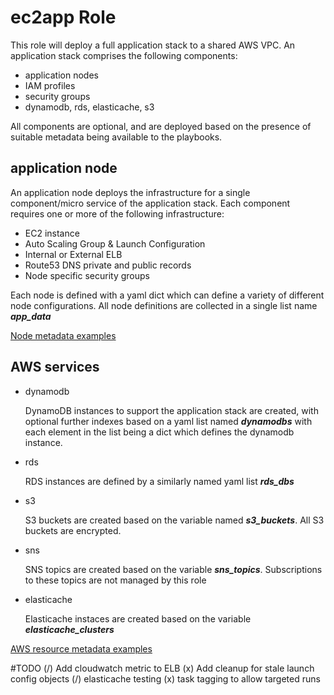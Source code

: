 ec2app Role
===========

This role will deploy a full application stack to a shared AWS VPC.  An application stack comprises the following components:
- application nodes
- IAM profiles
- security groups
- dynamodb, rds, elasticache, s3

All components are optional, and are deployed based on the presence of suitable metadata being available to the playbooks.


application node
----------------

An application node deploys the infrastructure for a single component/micro service of the application stack. Each component requires one or more of the following infrastructure:
- EC2 instance
- Auto Scaling Group & Launch Configuration
- Internal or External ELB
- Route53 DNS private and public records
- Node specific security groups

Each node is defined with a yaml dict which can define a variety of different node configurations.
All node definitions are collected in a single list name ___app_data___

[Node metadata examples](node-metadata.md)

AWS services
------------

* dynamodb

    DynamoDB instances to support the application stack are created, with optional further indexes based on a yaml list named ___dynamodbs___ with each element in the list being a dict which defines the dynamodb instance.
* rds

    RDS instances are defined by a similarly named yaml list ___rds_dbs___
* s3

    S3 buckets are created based on the variable named ___s3_buckets___. All S3 buckets are encrypted.
* sns

    SNS topics are created based on the variable ___sns_topics___. Subscriptions to these topics are not managed by this role
* elasticache

    Elasticache instaces are created based on the variable ___elasticache_clusters___
    
[AWS resource metadata examples](aws-metadata.md)


#TODO
(/) Add cloudwatch metric to ELB
(x) Add cleanup for stale launch config objects
(/) elasticache testing
(x) task tagging to allow targeted runs


